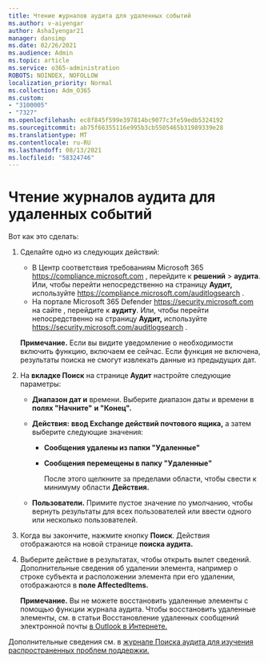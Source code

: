```yaml
---
title: Чтение журналов аудита для удаленных событий
ms.author: v-aiyengar
author: AshaIyengar21
manager: dansimp
ms.date: 02/26/2021
ms.audience: Admin
ms.topic: article
ms.service: o365-administration
ROBOTS: NOINDEX, NOFOLLOW
localization_priority: Normal
ms.collection: Adm_O365
ms.custom:
- "3100005"
- "7327"
ms.openlocfilehash: ec8f845f599e397814bc9077c3fe59edb5324192
ms.sourcegitcommit: ab75f66355116e995b3cb5505465b31989339e28
ms.translationtype: MT
ms.contentlocale: ru-RU
ms.lasthandoff: 08/13/2021
ms.locfileid: "58324746"
---
```

# <a name="read-the-audit-logs-for-deleted-events"></a>Чтение журналов аудита для удаленных событий

Вот как это сделать:

1. Сделайте одно из следующих действий:
   - В Центр соответствия требованиям Microsoft 365 <https://compliance.microsoft.com> , перейдите к **решений** \> **аудита**. Или, чтобы перейти непосредственно на страницу **Аудит,** используйте <https://compliance.microsoft.com/auditlogsearch> .
   - На портале Microsoft 365 Defender <https://security.microsoft.com> на сайте , перейдите к **аудиту**. Или, чтобы перейти непосредственно на страницу **Аудит,** используйте <https://security.microsoft.com/auditlogsearch> .

    **Примечание.** Если вы видите уведомление о необходимости включить функцию, включаем ее сейчас. Если функция не включена, результаты поиска не смогут извлекать данные из предыдущих дат.

2. На **вкладке Поиск** на странице **Аудит** настройте следующие параметры:
   - **Диапазон дат и** времени. Выберите диапазон даты и времени в **полях "Начните"** **и "Конец".**
   - **Действия:** **ввод Exchange действий почтового ящика,** а затем выберите следующие значения:
     - **Сообщения удалены из папки "Удаленные"**
     - **Сообщения перемещены в папку "Удаленные"**

       После этого щелкните за пределами области, чтобы свести к минимуму области **Действия.**

   - **Пользователи.** Примите пустое значение по умолчанию, чтобы вернуть результаты для всех пользователей или ввести одного или несколько пользователей.

3. Когда вы закончите, нажмите кнопку **Поиск**. Действия отображаются на новой странице **поиска аудита.**

4. Выберите действие в результатах, чтобы открыть вылет сведений. Дополнительные сведения об удалении элемента, например о строке субъекта и расположении элемента при его удалении, отображаются в **поле AffectedItems.**

   **Примечание.** Вы не можете восстановить удаленные элементы с помощью функции журнала аудита. Чтобы восстановить удаленные элементы, см. в статьи Восстановление удаленных сообщений электронной почты [в Outlook в Интернете.](https://support.microsoft.com/office/recover-deleted-email-messages-in-outlook-on-the-web-a8ca78ac-4721-4066-95dd-571842e9fb11)

Дополнительные сведения см. в [журнале Поиска аудита для изучения распространенных проблем поддержки.](https://docs.microsoft.com/microsoft-365/compliance/auditing-troubleshooting-scenarios)
